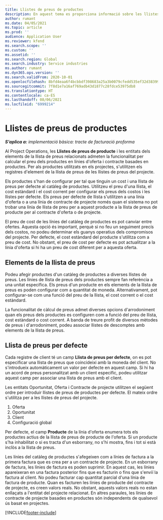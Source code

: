 ```yaml
---
title: Llistes de preus de productes
description: En aquest tema es proporciona informació sobre les llistes de preus en els preus dels catàlegs utilitzats per a ofertes de projectes i contractes.
author: rumant
ms.date: 04/05/2021
ms.topic: article
ms.prod: ''
audience: Application User
ms.reviewer: kfend
ms.search.scope: ''
ms.custom: ''
ms.assetid: ''
ms.search.region: Global
ms.search.industry: Service industries
ms.author: rumant
ms.dyn365.ops.version: ''
ms.search.validFrom: 2020-10-01
ms.openlocfilehash: 8bfd4eaa6f4bcbbdf398683a25a3b0079cfedd535ef32d383993883607f7ef5a
ms.sourcegitcommit: 7f8d1e7a16af769adb43d1877c28fdce53975db8
ms.translationtype: HT
ms.contentlocale: ca-ES
ms.lasthandoff: 08/06/2021
ms.locfileid: "6999214"
---
```

# <a name="product-price-lists"></a>Llistes de preus de productes

_**S'aplica a:** implementació bàsica: tracte de facturació proforma_

 Al Project Operations, les **Llistes de preus de producte** i les entitats dels elements de la llista de preus relacionats admeten la funcionalitat per calcular el preu dels productes en línies d'oferta i contracte basades en productes. Per als productes utilitzats en els projectes, s'utilitzen els registres d'element de la llista de preus de les llistes de preus del projecte. 

Els productes s'han de configurar per tal que tinguin un cost i una llista de preus per defecte al catàleg de productes. Utilitzeu el preu d'una llista, el cost estàndard i el cost corrent per configurar els preus dels costos i les llistes per defecte. Els preus per defecte de llista s'utilitzen a una línia d'oferta o a una línia de contracte de projecte només quan el sistema no pot trobar una línia de llista de preu per a aquest producte a la llista de preus de producte per al contracte d'oferta o de projecte.

El preu de cost de les línies del catàleg de productes es pot canviar entre ofertes. Aquesta opció és important, perquè si no feu un seguiment precís dels costos, no podeu determinar els guanys operatius dels compromisos del projecte. Per defecte, el cost estàndard del producte s'utilitza com a preu de cost. No obstant, el preu de cost per defecte es pot actualitzar a la línia d'oferta si hi ha un preu de cost diferent per a aquesta oferta.

## <a name="price-list-items"></a>Elements de la llista de preus

Podeu afegir productes d'un catàleg de productes a diverses llistes de preus. Les línies de llista de preus dels productes sempre fan referència a una unitat específica. Els preus d'un producte en els elements de la llista de preus es poden configurar com a quantitat de moneda. Alternativament, pot configurar-se com una funció del preu de la llista, el cost corrent o el cost estàndard.

La funcionalitat de càlcul de preus admet diverses opcions d'arrodoniment quan els preus dels productes es configuren com a funció del preu de llista, cost estàndard o cost corrent. A banda de treure profit de diversos mètodes de preus i d'arrodoniment, podeu associar llistes de descomptes amb elements de la llista de preus. 

 
## <a name="default-product-price-list"></a>Llista de preus per defecte
Cada registre de client té un camp **Llista de preus per defecte**, on es pot especificar una llista de preus que coincideixi amb la moneda del client. No s'introdueix automàticament un valor per defecte en aquest camp. Si hi ha un acord de preus personalitzat amb un client específic, podeu utilitzar aquest camp per associar una llista de preus amb el client.

Les entitats Oportunitat, Oferta i Contracte de projecte utilitzen el següent ordre per introduir llistes de preus de productes per defecte. El mateix ordre s'utilitza per a les llistes de preus del projecte.

1.  Oferta
2.  Oportunitat
3.  Client
4.  Configuració global 

Per defecte, el camp **Producte** de la línia d'oferta enumera tots els productes actius de la llista de preus de producte de l'oferta. Si un producte s'ha inhabilitat o si es tracta d'un esborrany, no s'hi mostra, fins i tot si està inclòs a la llista de preus. 

Les línies del catàleg de productes s'afegeixen com a línies de factura a la primera factura que es crea per a un contracte de projecte. En un esborrany de factura, les línies de factura es poden suprimir. En aquest cas, les línies apareixeran en una factura posterior fins que es facturin o fins que s'enviï la factura al client. No podeu facturar cap quantitat parcial d'una línia de factura de producte. Quan es facturen les línies de producte del contracte de projecte, es creen valors reals. No obstant, aquests valors reals no estan enllaçats a l'entitat del projecte relacionat. En altres paraules, les línies de contracte de projecte basades en productes són independents de qualsevol ús basat en projectes. 


[!INCLUDE[footer-include](../includes/footer-banner.md)]

